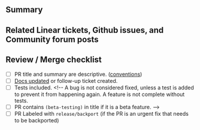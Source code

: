 ## Summary

<!--
Describe what the PR does and how to test.
Photos and videos are recommended.
-->

## Related Linear tickets, Github issues, and Community forum posts

<!--
Include links to **Linear ticket** or Github issue or Community forum post.
Important in order to close *automatically* and provide context to reviewers.
-->
<!-- Use "closes #<issue-number>", "fixes #<issue-number>", or "resolves #<issue-number>" to automatically close issues when the PR is merged. -->


## Review / Merge checklist

- [ ] PR title and summary are descriptive. ([conventions](../blob/master/.github/pull_request_title_conventions.md)) <!--
   **Remember, the title automatically goes into the changelog.
   Use `(no-changelog)` otherwise.**
-->
- [ ] [Docs updated](https://github.com/n8n-io/n8n-docs) or follow-up ticket created.
- [ ] Tests included. <!--
   A bug is not considered fixed, unless a test is added to prevent it from happening again.
   A feature is not complete without tests.
- [ ] PR contains `(beta-testing)` in title if it is a beta feature.
-->
- [ ] PR Labeled with `release/backport` (if the PR is an urgent fix that needs to be backported)
